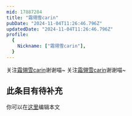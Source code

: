 ```yaml
---
mid: 17887284
title: "霜翎雪carin"
pubDate: "2024-11-04T11:26:46.796Z"
updatedDate: "2024-11-04T11:26:46.796Z"
profile:
  {
    Nickname: ["霜翎雪carin"],
  }
---
```


关注[霜翎雪carin](https://space.bilibili.com/17887284)谢谢喵~ 关注[霜翎雪carin](https://space.bilibili.com/17887284)谢谢喵~

## 此条目有待补充
你可以在[这里](https://github.com/Yuhanawa/VTuber.ICU-Content/edit/master/v/霜翎雪carin/index.md)编辑本文
